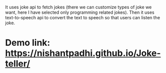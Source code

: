 It uses joke api to fetch jokes (there we can customize types of joke we want, here I have selected only programming related jokes). Then it uses text-to-speech api to convert the text to speech so that users can listen the joke.
# Demo link: https://nishantpadhi.github.io/Joke-teller/
